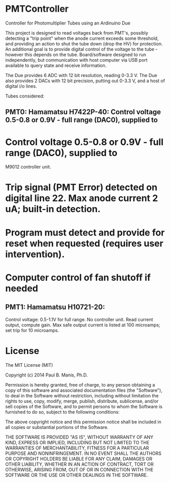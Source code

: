 PMTController
=============

Controller for Photomultiplier Tubes using an Ardinuino Due

This project is designed to read voltages back from PMT's, possibly detecting a "trip point" when the
anode current exceeds some threshold, and providing an action to shut the tube down (drop the HV) for
protection.
An additional goal is to provide digital control of the voltage to the tube - however this depends on the tube.
Board/software designed to run independently, but communication with host computer via USB port available to query state
and receive information.

The Due provides 6 ADC with 12 bit resolution, reading 0-3.3 V. The Due also provides 2 DACs with 12 bit precision,
putting out 0-3.3 V, and a host of digital i/o lines.

Tubes considered:

PMT0:
Hamamatsu H7422P-40: Control voltage 0.5-0.8 or 0.9V - full range (DAC0), supplied to
--------------------
#  Control voltage 0.5-0.8 or 0.9V - full range (DAC0), supplied to
M9012 controller unit. 
#  Trip signal (PMT Error) detected on digital line 22. Max anode current 2 uA; built-in detection.
#  Program must detect and provide for reset when requested (requires user intervention).
#  Computer control of fan shutoff if needed

PMT1:
Hamamatsu H10721-20:
--------------------
Control voltage: 0.5-1.1V for full range. 
No controller unit.
Read current output, compute gain. Max safe output current
is listed at 100 microamps; set trip for 10 microamps. 


License
=======
The MIT License (MIT)

Copyright (c) 2014 Paul B. Manis, Ph.D.

Permission is hereby granted, free of charge, to any person obtaining a copy
of this software and associated documentation files (the "Software"), to deal
in the Software without restriction, including without limitation the rights
to use, copy, modify, merge, publish, distribute, sublicense, and/or sell
copies of the Software, and to permit persons to whom the Software is
furnished to do so, subject to the following conditions:

The above copyright notice and this permission notice shall be included in all
copies or substantial portions of the Software.

THE SOFTWARE IS PROVIDED "AS IS", WITHOUT WARRANTY OF ANY KIND, EXPRESS OR
IMPLIED, INCLUDING BUT NOT LIMITED TO THE WARRANTIES OF MERCHANTABILITY,
FITNESS FOR A PARTICULAR PURPOSE AND NONINFRINGEMENT. IN NO EVENT SHALL THE
AUTHORS OR COPYRIGHT HOLDERS BE LIABLE FOR ANY CLAIM, DAMAGES OR OTHER
LIABILITY, WHETHER IN AN ACTION OF CONTRACT, TORT OR OTHERWISE, ARISING FROM,
OUT OF OR IN CONNECTION WITH THE SOFTWARE OR THE USE OR OTHER DEALINGS IN THE
SOFTWARE.

